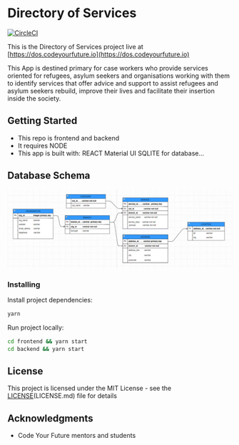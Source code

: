# Directory of Services 

[![CircleCI](https://circleci.com/gh/CodeYourFuture/directory-of-services/tree/master.svg?style=svg)](https://circleci.com/gh/CodeYourFuture/directory-of-services/tree/master)

This is the Directory of Services project live at [https://dos.codeyourfuture.io](https://dos.codeyourfuture.io)


This App is destined primary for case workers who provide services oriented for refugees, asylum seekers and organisations working with them to identify services that offer advice and support to assist refugees and asylum seekers rebuild, improve their lives and facilitate their insertion inside the society.

## Getting Started


* This repo is frontend and backend
* It requires NODE
* This app is built with:
REACT 
Material UI
SQLITE for database...

## Database Schema

![ER diagram](./docs/ER.png)

### Installing

Install project dependencies:

```sh
yarn
```

Run project locally:

```sh
cd frontend && yarn start
cd backend && yarn start
```
## License

This project is licensed under the MIT License - see the [LICENSE](./LICENSE)(LICENSE.md) file for details

## Acknowledgments

* Code Your Future mentors and students
